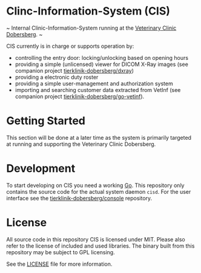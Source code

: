 # Clinc-Information-System (CIS)

~ Internal Clinic-Information-System running at the [Veterinary Clinic Dobersberg](https://tierklinikdobersberg.at). ~


CIS currently is in charge or supports operation by:
- controlling the entry door: locking/unlocking based on opening hours
- providing a simple (unlicensed) viewer for DICOM X-Ray images (see companion project [tierklinik-dobersberg/dxray](https://github.com/tierklinik-dobersberg/dxray)) 
- providing a electronic duty roster
- providing a simple user-management and authorization system
- importing and searching customer data extracted from VetInf (see companion project [tierklinik-dobersberg/go-vetinf](https://github.com/tierklinik-dobersberg/go-vetinf)).

# Getting Started

This section will be done at a later time as the system is primarily targeted at running and supporting the Veterinary Clinic Dobersberg.

# Development

To start developing on CIS you need a working [Go](https://golang.org). This repository only contains the source code for the actual system daemon `cisd`. For the user interface see the [tierklinik-dobersberg/console](https://github.com/tierklinik-dobersberg/console) repository.


# License

All source code in this repository CIS is licensed under MIT. Please also refer to the license of included and used libraries. The binary built from this repository may be subject to GPL licensing.

See the [LICENSE](./LICENSE) file for more information.